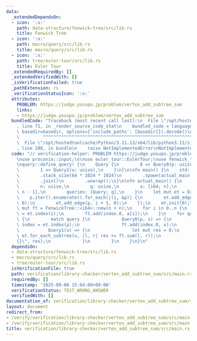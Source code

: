 ```yaml
---
data:
  _extendedDependsOn:
  - icon: ':x:'
    path: data-structure/fenwick-tree/src/lib.rs
    title: Fenwick Tree
  - icon: ':x:'
    path: macro/query/src/lib.rs
    title: macro/query/src/lib.rs
  - icon: ':x:'
    path: tree/euler-tour/src/lib.rs
    title: Euler Tour
  _extendedRequiredBy: []
  _extendedVerifiedWith: []
  _isVerificationFailed: true
  _pathExtension: rs
  _verificationStatusIcon: ':x:'
  attributes:
    PROBLEM: https://judge.yosupo.jp/problem/vertex_add_subtree_sum
    links:
    - https://judge.yosupo.jp/problem/vertex_add_subtree_sum
  bundledCode: "Traceback (most recent call last):\n  File \"/opt/hostedtoolcache/Python/3.11.13/x64/lib/python3.11/site-packages/onlinejudge_verify/documentation/build.py\"\
    , line 71, in _render_source_code_stat\n    bundled_code = language.bundle(stat.path,\
    \ basedir=basedir, options={'include_paths': [basedir]}).decode()\n          \
    \         ^^^^^^^^^^^^^^^^^^^^^^^^^^^^^^^^^^^^^^^^^^^^^^^^^^^^^^^^^^^^^^^^^^^^^^^^^^^^^^^^^\n\
    \  File \"/opt/hostedtoolcache/Python/3.11.13/x64/lib/python3.11/site-packages/onlinejudge_verify/languages/rust.py\"\
    , line 288, in bundle\n    raise NotImplementedError\nNotImplementedError\n"
  code: "// verification-helper: PROBLEM https://judge.yosupo.jp/problem/vertex_add_subtree_sum\n\
    \nuse proconio::input;\n\nuse euler_tour::EulerTour;\nuse fenwick_tree::FenwickTree;\n\
    \nquery::define_query! {\n    Query {\n        0 => Query0(p: usize, x: i64),\n\
    \        1 => Query1(u: usize),\n    }\n}\n\nfn main() {\n    std::thread::Builder::new()\n\
    \        .stack_size(64 * 1024 * 1024)\n        .spawn(actual_main)\n        .unwrap()\n\
    \        .join()\n        .unwrap();\n}\n\nfn actual_main() {\n    input! {\n\
    \        n: usize,\n        q: usize,\n        a: [i64; n],\n        p: [usize;\
    \ n - 1],\n        queries: [Query; q],\n    }\n    let mut et = EulerTour::<usize>::new(n);\n\
    \    p.iter().enumerate().for_each(|(i, &p)| {\n        et.add_edge(i + 1, p,\
    \ 0);\n        et.add_edge(p, i + 1, 0);\n    });\n    et.init(0);\n\n    let\
    \ mut ft = FenwickTree::<i64>::new(n + n);\n    for i in 0..n {\n        let index\
    \ = et.index(i);\n        ft.add(index.0, a[i]);\n    }\n    for query in queries\
    \ {\n        match query {\n            Query0(p, x) => {\n                let\
    \ index = et.index(p);\n                ft.add(index.0, x);\n            }\n \
    \           Query1(u) => {\n                let mut res = 0;\n               \
    \ et.for_each_subtree(u, |l, r| res += ft.sum(l, r));\n                println!(\"\
    {}\", res);\n            }\n        }\n    }\n}\n"
  dependsOn:
  - data-structure/fenwick-tree/src/lib.rs
  - macro/query/src/lib.rs
  - tree/euler-tour/src/lib.rs
  isVerificationFile: true
  path: verification/library-checker/vertex_add_subtree_sum/src/main.rs
  requiredBy: []
  timestamp: '2025-09-06 15:04:09+09:00'
  verificationStatus: TEST_WRONG_ANSWER
  verifiedWith: []
documentation_of: verification/library-checker/vertex_add_subtree_sum/src/main.rs
layout: document
redirect_from:
- /verify/verification/library-checker/vertex_add_subtree_sum/src/main.rs
- /verify/verification/library-checker/vertex_add_subtree_sum/src/main.rs.html
title: verification/library-checker/vertex_add_subtree_sum/src/main.rs
---
```

